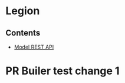 # Legion

## Contents
* [Model REST API](legion/docs/source/model_rest_api.md)

# PR Builer test change 1